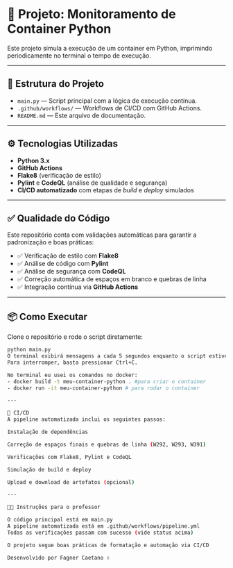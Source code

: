 # 🚀 Projeto: Monitoramento de Container Python

Este projeto simula a execução de um container em Python, imprimindo periodicamente no terminal o tempo de execução.

---

## 📁 Estrutura do Projeto

- `main.py` — Script principal com a lógica de execução contínua.
- `.github/workflows/` — Workflows de CI/CD com GitHub Actions.
- `README.md` — Este arquivo de documentação.

---

## ⚙️ Tecnologias Utilizadas

- **Python 3.x**
- **GitHub Actions**
- **Flake8** (verificação de estilo)
- **Pylint** e **CodeQL** (análise de qualidade e segurança)
- **CI/CD automatizado** com etapas de _build_ e _deploy_ simulados

---

## ✅ Qualidade do Código

Este repositório conta com validações automáticas para garantir a padronização e boas práticas:

- ✅ Verificação de estilo com **Flake8**
- ✅ Análise de código com **Pylint**
- ✅ Análise de segurança com **CodeQL**
- ✅ Correção automática de espaços em branco e quebras de linha
- ✅ Integração contínua via **GitHub Actions**

---

## 📦 Como Executar

Clone o repositório e rode o script diretamente:

```bash
python main.py
O terminal exibirá mensagens a cada 5 segundos enquanto o script estiver em execução.
Para interromper, basta pressionar Ctrl+C.

No terminal eu usei os comandos no docker: 
- docker build -t meu-container-python . #para criar o container
- docker run -it meu-container-python # para rodar o container

---

📂 CI/CD
A pipeline automatizada inclui os seguintes passos:

Instalação de dependências

Correção de espaços finais e quebras de linha (W292, W293, W391)

Verificações com Flake8, Pylint e CodeQL

Simulação de build e deploy

Upload e download de artefatos (opcional)

---

👨‍🏫 Instruções para o professor

O código principal está em main.py
A pipeline automatizada está em .github/workflows/pipeline.yml
Todas as verificações passam com sucesso (vide status acima)

O projeto segue boas práticas de formatação e automação via CI/CD

Desenvolvido por Fagner Caetano ✌️